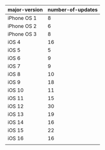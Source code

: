 | major-version | number-of-updates | 
|---------------|-------------------| 
| iPhone OS 1   | 8                 | 
| iPhone OS 2   | 6                 | 
| iPhone OS 3   | 8                 | 
| iOS 4         | 16                | 
| iOS 5         | 5                 | 
| iOS 6         | 9                 | 
| iOS 7         | 9                 | 
| iOS 8         | 10                | 
| iOS 9         | 18                | 
| iOS 10        | 11                | 
| iOS 11        | 15                | 
| iOS 12        | 30                | 
| iOS 13        | 19                | 
| iOS 14        | 16                | 
| iOS 15        | 22                | 
| iOS 16        | 16                | 
|               |                   | 
